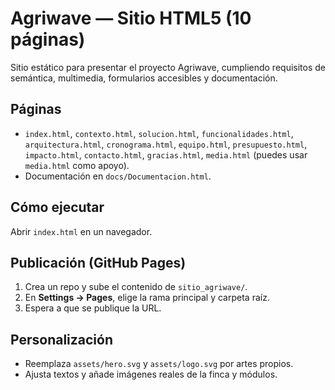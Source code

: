 
# Agriwave — Sitio HTML5 (10 páginas)

Sitio estático para presentar el proyecto Agriwave, cumpliendo requisitos de semántica, multimedia, formularios accesibles y documentación.

## Páginas
- `index.html`, `contexto.html`, `solucion.html`, `funcionalidades.html`, `arquitectura.html`, `cronograma.html`, `equipo.html`, `presupuesto.html`, `impacto.html`, `contacto.html`, `gracias.html`, `media.html` (puedes usar `media.html` como apoyo).
- Documentación en `docs/Documentacion.html`.

## Cómo ejecutar
Abrir `index.html` en un navegador.

## Publicación (GitHub Pages)
1. Crea un repo y sube el contenido de `sitio_agriwave/`.
2. En **Settings → Pages**, elige la rama principal y carpeta raíz.
3. Espera a que se publique la URL.

## Personalización
- Reemplaza `assets/hero.svg` y `assets/logo.svg` por artes propios.
- Ajusta textos y añade imágenes reales de la finca y módulos.
